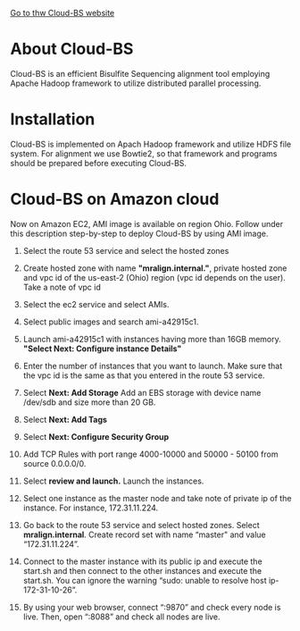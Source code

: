 [Go to thw Cloud-BS website](https://miniymay.github.io/Cloud-BS/ "Cloud-BS")

# About Cloud-BS

Cloud-BS is an efficient Bisulfite Sequencing alignment tool employing Apache Hadoop framework to utilize distributed parallel processing. 

# Installation
Cloud-BS is implemented on Apach Hadoop framework and utilize HDFS file system. For alignment we use Bowtie2, so that framework and programs should be prepared before executing Cloud-BS. 

# Cloud-BS on Amazon cloud
Now on Amazon EC2, AMI image is available on region Ohio. Follow under this description step-by-step to deploy Cloud-BS by using AMI image.

1. Select the route 53 service and select the hosted zones

2. Create hosted zone with name **"mralign.internal."**, private hosted zone and vpc id of the us-east-2 (Ohio) region (vpc id depends on the user). Take a note of vpc id

3. Select the ec2 service and select AMIs.

4. Select public images and search ami-a42915c1.

5. Launch ami-a42915c1 with instances having more than 16GB memory. **"Select Next: Configure instance Details"**

6. Enter the number of instances that you want to launch. Make sure that the vpc id is the same as that you entered in the route 53 service.

7. Select **Next: Add Storage** Add an EBS storage with device name /dev/sdb and size more than 20 GB.

8. Select **Next: Add Tags**

9. Select **Next: Configure Security Group**

10. Add TCP Rules with port range 4000-10000 and 50000 - 50100 from source 0.0.0.0/0.

11. Select **review and launch.** Launch the instances.

12. Select one instance as the master node and take note of private ip of the instance. For instance, 172.31.11.224.

13. Go back to the route 53 service and select hosted zones. Select **mralign.internal**. Create record set with name “master" and value “172.31.11.224”.

14. Connect to the master instance with its public ip and execute the start.sh and then connect to the other instances and execute the start.sh. You can ignore the warning “sudo: unable to resolve host ip-172-31-10-26”.

15. By using your web browser, connect “<public ip of the master node>:9870” and check every node is live. 
Then, open “<public ip of the master node>:8088” and check all nodes are live.

